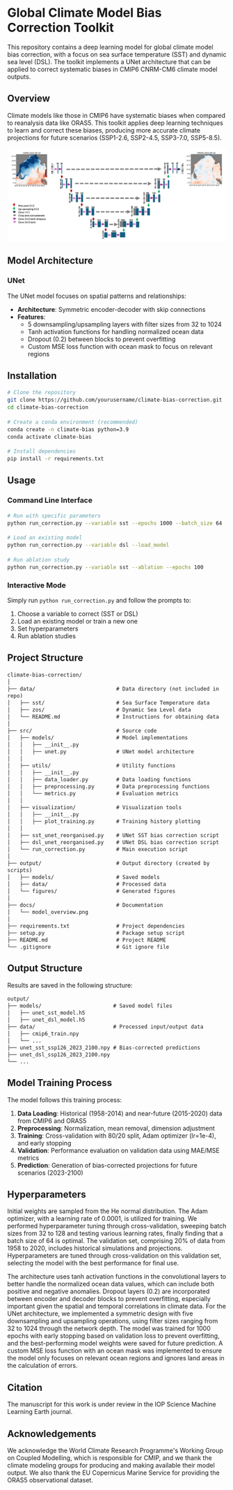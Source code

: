 # Global Climate Model Bias Correction Toolkit

This repository contains a deep learning model for global climate model bias correction, with a focus on sea surface temperature (SST) and dynamic sea level (DSL). The toolkit implements a UNet architecture that can be applied to correct systematic biases in CMIP6 CNRM-CM6 climate model outputs.

## Overview

Climate models like those in CMIP6 have systematic biases when compared to reanalysis data like ORAS5. This toolkit applies deep learning techniques to learn and correct these biases, producing more accurate climate projections for future scenarios (SSP1-2.6, SSP2-4.5, SSP3-7.0, SSP5-8.5).

![Model Overview](./docs/model_overview.png)

## Model Architecture

### UNet 

The UNet model focuses on spatial patterns and relationships:

- **Architecture**: Symmetric encoder-decoder with skip connections
- **Features**: 
  - 5 downsampling/upsampling layers with filter sizes from 32 to 1024
  - Tanh activation functions for handling normalized ocean data
  - Dropout (0.2) between blocks to prevent overfitting
  - Custom MSE loss function with ocean mask to focus on relevant regions

## Installation

```bash
# Clone the repository
git clone https://github.com/yourusername/climate-bias-correction.git
cd climate-bias-correction

# Create a conda environment (recommended)
conda create -n climate-bias python=3.9
conda activate climate-bias

# Install dependencies
pip install -r requirements.txt
```

## Usage

### Command Line Interface

```bash
# Run with specific parameters
python run_correction.py --variable sst --epochs 1000 --batch_size 64

# Load an existing model
python run_correction.py --variable dsl --load_model

# Run ablation study
python run_correction.py --variable sst --ablation --epochs 100
```

### Interactive Mode

Simply run `python run_correction.py` and follow the prompts to:
1. Choose a variable to correct (SST or DSL)
2. Load an existing model or train a new one
3. Set hyperparameters
4. Run ablation studies

## Project Structure

```
climate-bias-correction/
│
├── data/                          # Data directory (not included in repo)
│   ├── sst/                       # Sea Surface Temperature data
│   ├── zos/                       # Dynamic Sea Level data
│   └── README.md                  # Instructions for obtaining data
│
├── src/                           # Source code
│   ├── models/                    # Model implementations
│   │   ├── __init__.py
│   │   ├── unet.py                # UNet model architecture
│   │
│   ├── utils/                     # Utility functions
│   │   ├── __init__.py
│   │   ├── data_loader.py         # Data loading functions
│   │   ├── preprocessing.py       # Data preprocessing functions
│   │   └── metrics.py             # Evaluation metrics
│   │
│   ├── visualization/             # Visualization tools
│   │   ├── __init__.py
│   │   ├── plot_training.py       # Training history plotting
│   │
│   ├── sst_unet_reorganised.py    # UNet SST bias correction script
│   ├── dsl_unet_reorganised.py    # UNet DSL bias correction script
│   └── run_correction.py          # Main execution script
│
├── output/                        # Output directory (created by scripts)
│   ├── models/                    # Saved models
│   ├── data/                      # Processed data
│   └── figures/                   # Generated figures
│
├── docs/                          # Documentation
│   └── model_overview.png
│
├── requirements.txt               # Project dependencies
├── setup.py                       # Package setup script
├── README.md                      # Project README
└── .gitignore                     # Git ignore file
```

## Output Structure

Results are saved in the following structure:

```
output/
├── models/                       # Saved model files
│   ├── unet_sst_model.h5
│   ├── unet_dsl_model.h5
├── data/                         # Processed input/output data
│   ├── cmip6_train.npy
│   └── ...
├── unet_sst_ssp126_2023_2100.npy # Bias-corrected predictions
├── unet_dsl_ssp126_2023_2100.npy
└── ...
```

## Model Training Process

The model follows this training process:

1. **Data Loading**: Historical (1958-2014) and near-future (2015-2020) data from CMIP6 and ORAS5
2. **Preprocessing**: Normalization, mean removal, dimension adjustment
3. **Training**: Cross-validation with 80/20 split, Adam optimizer (lr=1e-4), and early stopping
4. **Validation**: Performance evaluation on validation data using MAE/MSE metrics
5. **Prediction**: Generation of bias-corrected projections for future scenarios (2023-2100)

## Hyperparameters

Initial weights are sampled from the He normal distribution. The Adam optimizer, with a learning rate of 0.0001, is utilized for training. We performed hyperparameter tuning through cross-validation, sweeping batch sizes from 32 to 128 and testing various learning rates, finally finding that a batch size of 64 is optimal. The validation set, comprising 20% of data from 1958 to 2020, includes historical simulations and projections. Hyperparameters are tuned through cross-validation on this validation set, selecting the model with the best performance for final use.

The architecture uses tanh activation functions in the convolutional layers to better handle the normalized ocean data values, which can include both positive and negative anomalies. Dropout layers (0.2) are incorporated between encoder and decoder blocks to prevent overfitting, especially important given the spatial and temporal correlations in climate data. For the UNet architecture, we implemented a symmetric design with five downsampling and upsampling operations, using filter sizes ranging from 32 to 1024 through the network depth. The model was trained for 1000 epochs with early stopping based on validation loss to prevent overfitting, and the best-performing model weights were saved for future prediction. A custom MSE loss function with an ocean mask was implemented to ensure the model only focuses on relevant ocean regions and ignores land areas in the calculation of errors.

## Citation

The manuscript for this work is under review in the IOP Science Machine Learning Earth journal.

## Acknowledgements

We acknowledge the World Climate Research Programme's Working Group on Coupled Modelling, which is responsible for CMIP, and we thank the climate modeling groups for producing and making available their model output. We also thank the EU Copernicus Marine Service for providing the ORAS5 observational dataset.
